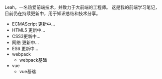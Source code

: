 Leah，一名热爱前端技术，并致力于大前端的工程师。
这是我的前端学习笔记，目前仍在持续更新中，用于知识总结和技术分享。

- ECMAScript 更新中...
- HTML5 更新中...
- CSS3更新中...
- 网络 更新中...
- ES6 更新中...
- webpack
  - webpack基础
- vue
  - vue基础